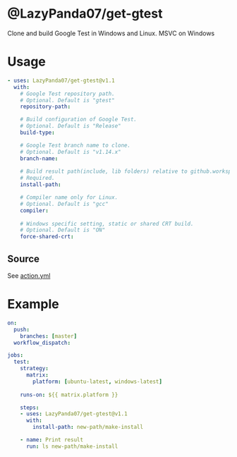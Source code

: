 # @LazyPanda07/get-gtest
Clone and build Google Test in Windows and Linux. MSVC on Windows

# Usage
```yaml
- uses: LazyPanda07/get-gtest@v1.1
  with:
    # Google Test repository path.
    # Optional. Default is "gtest"
    repository-path:

    # Build configuration of Google Test.
    # Optional. Default is "Release"
    build-type:

    # Google Test branch name to clone.
    # Optional. Default is "v1.14.x"
    branch-name:
      
    # Build result path(include, lib folders) relative to github.workspace.
    # Required.
    install-path:

    # Compiler name only for Linux.
    # Optional. Default is "gcc"
    compiler:
      
    # Windows specific setting, static or shared CRT build.
    # Optional. Default is "ON"
    force-shared-crt:
```

## Source
See [action.yml](https://github.com/LazyPanda07/get-gtest/blob/master/action.yml)

# Example
```yaml
on:
  push:
    branches: [master]
  workflow_dispatch:

jobs:
  test:
    strategy:
      matrix:
        platform: [ubuntu-latest, windows-latest]
    
    runs-on: ${{ matrix.platform }}

    steps:
    - uses: LazyPanda07/get-gtest@v1.1
      with:
        install-path: new-path/make-install

    - name: Print result
      run: ls new-path/make-install
```
